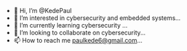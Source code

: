 - 👋 Hi, I’m @KedePaul
- 👀 I’m interested in cybersecurity and embedded systems...
- 🌱 I’m currently learning cybersecurity ...
- 💞️ I’m looking to collaborate on cybersecurity...
- 📫 How to reach me paulkede6@gmail.com...

<!---
KedePaul/KedePaul is a ✨ special ✨ repository because its `README.md` (this file) appears on your GitHub profile.
You can click the Preview link to take a look at your changes.
--->
